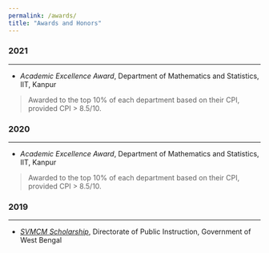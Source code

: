 ```yaml
---
permalink: /awards/
title: "Awards and Honors"
---
```


### 2021
---
- *Academic Excellence Award*, Department of Mathematics and Statistics, IIT, Kanpur
>Awarded to the top 10% of each department based on their CPI, provided CPI > 8.5/10.

### 2020
---
- *Academic Excellence Award*, Department of Mathematics and Statistics, IIT, Kanpur
>Awarded to the top 10% of each department based on their CPI, provided CPI > 8.5/10.

### 2019
---
- [*SVMCM Scholarship*](https://svmcm.wbhed.gov.in/), Directorate of Public Instruction, Government of West Bengal
